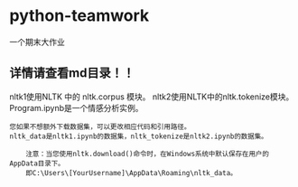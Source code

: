 # python-teamwork
一个期末大作业
    
## 详情请查看md目录！！
nltk1使用NLTK 中的 nltk.corpus 模块。
nltk2使用NLTK中的nltk.tokenize模块。
Program.ipynb是一个情感分析实例。

    您如果不想额外下载数据集，可以更改相应代码和引用路径。
    nltk_data是nltk1.ipynb的数据集，nltk_tokenize是nltk2.ipynb的数据集。

        注意：当您使用nltk.download()命令时，在Windows系统中默认保存在用户的AppData目录下。
        即C:\Users\[YourUsername]\AppData\Roaming\nltk_data。



